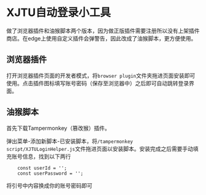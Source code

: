 # XJTU自动登录小工具

做了浏览器插件和油猴脚本两个版本，因为做正版插件需要注册所以没有上架插件商店。在edge上使用自定义插件会弹警告，因此改成了油猴脚本，更方便使用。

## 浏览器插件

打开浏览器插件页面的开发者模式，将`browser plugin`文件夹拖进页面安装即可使用。点击插件图标填写账号密码（保存至浏览器中）之后即可自动跳转登录界面。

## 油猴脚本

首先下载Tampermonkey（篡改猴）插件。

弹出菜单-添加新脚本-已安装脚本，将`/tampermonkey script/XJTULoginHelper.js`文件拖进页面以安装脚本。安装完成之后需要手动填充账号信息，找到以下两行
```
    const userId = '';
    const userPassword = '';
```
将引号中内容换成你的账号密码即可